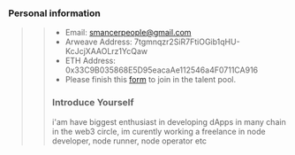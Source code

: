  ### Personal information
>>
>> - Email: smancerpeople@gmail.com
>> - Arweave Address: 7tgmnqzr2SiR7FtiOGib1qHU-KcJcjXAAOLrz1YcQaw
>> - ETH Address: 0x33C9B035868E5D95eacaAe112546a4F0711CA916
>> - Please finish this [form](https://docs.google.com/forms/d/e/1FAIpQLSfWA5fIIcBgmRppm3jNz5vmf9Mai_QMVil-2pO4r7YKn_Zhtw/viewform?usp=sf_link) to join in the talent pool.
>>
>> ### Introduce Yourself
>>  i'am have biggest enthusiast in developing dApps in many chain in the web3 circle, im curently working a freelance in node developer, node runner, node operator etc